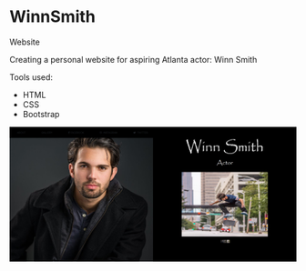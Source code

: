 # WinnSmith
Website

Creating a personal website for aspiring Atlanta actor: Winn Smith

Tools used:

- HTML
- CSS
- Bootstrap

![](Images/Website.png)